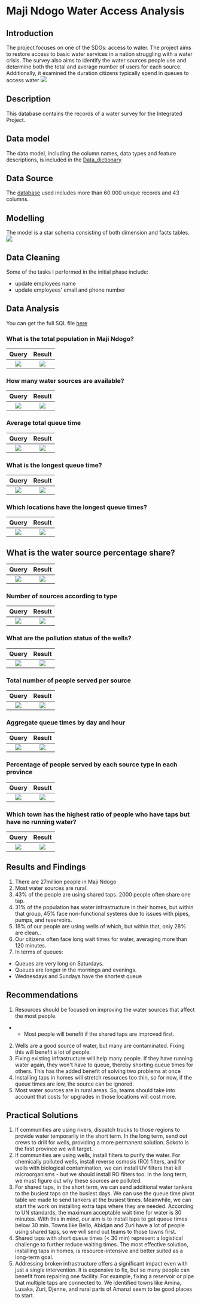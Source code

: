 # Maji Ndogo Water Access Analysis

## Introduction
The project focuses on one of the SDGs: access to water. The project aims to restore access to basic water services in a nation struggling with a water crisis. 
The survey also aims to identify the water sources people use and determine both the total and average number of users for each source.
Additionally, it examined the duration citizens typically spend in queues to access water
![](intro.jpeg)

## Description
This database contains the records of a water survey for the Integrated Project.

## Data model
The data model, including the column names, data types and feature descriptions, is included in the [Data_dictionary](Data_dictionary.pdf)

## Data Source
The [database](Md_water_services_data.xlsx) used includes more than 60 000 unique records and 43 columns.

## Modelling
The model is a star schema consisting of both dimension and facts tables.
![](model.png)

## Data Cleaning
Some of the tasks I performed in the initial phase include:
- update employees name
- update employees' email and phone number
## Data Analysis
You can get the full SQL file [here](https://github.com/Crowei-Gibson/Maji_Ndogo/blob/main/Maji_Ndogo_Project.sql)

### What is the total population in Maji Ndogo?
Query                    |  Result
:-----------------------:|:-------------------------:
![](population.png)|![](pop_figure.png)

### How many water sources are available?
Query                        |  Result
:---------------------------:|:-------------------------:
![](type_of_water_source.png)|![](water_source_types.png)

### Average total queue time
Query                        |  Result
:---------------------------:|:-------------------------:
![](query8.png)|![](result8.png)

### What is the longest queue time?
Query                        |  Result
:---------------------------:|:-------------------------:
![](queue_times.png)|![](result_queue_times.png)

### Which locations have the longest queue times?
Query                        |  Result
:---------------------------:|:-------------------------:
![](queue.png)|![](location_queue_times.png)

## What is the water source percentage share?
Query                        |  Result
:---------------------------:|:-------------------------:
![](water_source_location_query.png)|![](water_source_by_location_type.png)

### Number of sources according to type
Query                        |  Result
:---------------------------:|:-------------------------:
![](query6.png)|![](result6.png)

### What are the pollution status of the wells?
Query                        |  Result
:---------------------------:|:-------------------------:
![](query_12.png)|![](result_12.png)

### Total number of people served per source
Query                        |  Result
:---------------------------:|:-------------------------:
![](query7.png)|![](result7.png)

### Aggregate queue times by day and hour
Query                        |  Result
:---------------------------:|:-------------------------:
![](query9.png)|![](result9.png)

### Percentage of people served by each source type in each province
Query                        |  Result
:---------------------------:|:-------------------------:
![](query_10.png)|![](result_10.png)

### Which town has the highest ratio of people who have taps but have no running water?
Query                        |  Result
:---------------------------:|:-------------------------:
![](query_11.png)|![](result_11.png)

## Results and Findings
1. There are 27million people in Maji Ndogo
2. Most water sources are rural.
3. 43% of the people are using shared taps. 2000 people often share one tap.
4. 31% of the population has water infrastructure in their homes, but within that group, 45% face non-functional systems due to issues with pipes,
pumps, and reservoirs.
5. 18% of our people are using wells of which, but within that, only 28% are clean..
6. Our citizens often face long wait times for water, averaging more than 120 minutes.
7. In terms of queues:
- Queues are very long on Saturdays.
- Queues are longer in the mornings and evenings.
- Wednesdays and Sundays have the shortest queue

## Recommendations 
1. Resources should be focused on improving the water sources that affect the most people.
- - Most people will benefit if the shared taps are improved first.
2. Wells are a good source of water, but many are contaminated. Fixing this will benefit a lot of people.
3. Fixing existing infrastructure will help many people. If they have running water again, they won't have to queue, thereby shorting queue times for others. This has the added benefit of solving two problems at once
4. Installing taps in homes will stretch resources too thin, so for now, if the queue times are low, the source can be ignored.
5. Most water sources are in rural areas. So, teams should take into account that costs for upgrades in those locations will cost more. 

## Practical Solutions
1. If communities are using rivers, dispatch trucks to those regions to provide water temporarily in the short term. In the long term, send out crews to drill for wells, providing a more permanent solution. Sokoto is the first province we will target.
2. If communities are using wells, install filters to purify the water. For chemically polluted wells, install reverse osmosis (RO) filters, and for wells with biological contamination, we can install UV filters that kill microorganisms - but we should install RO filters too. In
the long term, we must figure out why these sources are polluted.
3. For shared taps, in the short term, we can send additional water tankers to the busiest taps on the busiest days. We can use the queue time pivot table we made to send tankers at the busiest times. Meanwhile, we can start the work on installing extra taps where they are needed.
According to UN standards, the maximum acceptable wait time for water is 30 minutes. With this in mind, our aim is to install taps to get queue times below 30 min. Towns like Bello, Abidjan and Zuri have a lot of people using shared taps, so we will send out teams to those
towns first.
4. Shared taps with short queue times (< 30 min) represent a logistical challenge to further reduce waiting times. The most effective solution, installing taps in homes, is resource-intensive and better suited as a long-term goal.
5. Addressing broken infrastructure offers a significant impact even with just a single intervention. It is expensive to fix, but so many people can benefit from repairing one facility. For example, fixing a reservoir or pipe that multiple taps are connected to. We identified towns like Amina, Lusaka, Zuri, Djenne, and rural parts of Amanzi seem to be good places to start.
